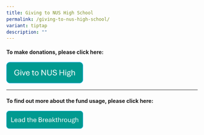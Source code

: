 ```yaml
---
title: Giving to NUS High School
permalink: /giving-to-nus-high-school/
variant: tiptap
description: ""
---
```

<h4>To make donations, please click here:</h4><a class="isomer-image-wrapper" href="https://form.gov.sg/6777acc252556bf794c1f1f2"><img style="width: 40%;" height="auto" width="100%" alt="Give to NUS High" src="/images/Giving/give_to_nush.png"></a>
<p></p>
<p></p>
<hr>
<h4>To find out more about the fund usage, please click here:</h4>
<div class="isomer-image-wrapper">
<img style="width: 40%;" height="auto" width="100%" alt="Lead the Breakthrough" src="/images/Giving/lead_the_breakthrough.png">
</div>
<p></p>